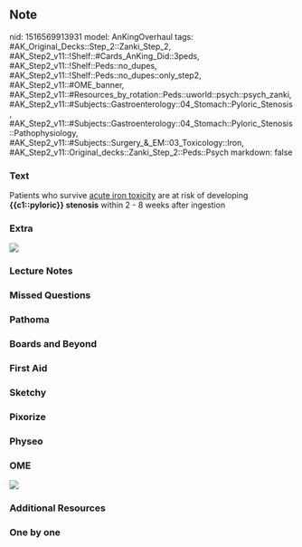 ## Note
nid: 1516569913931
model: AnKingOverhaul
tags: #AK_Original_Decks::Step_2::Zanki_Step_2, #AK_Step2_v11::!Shelf::#Cards_AnKing_Did::3peds, #AK_Step2_v11::!Shelf::Peds::no_dupes, #AK_Step2_v11::!Shelf::Peds::no_dupes::only_step2, #AK_Step2_v11::#OME_banner, #AK_Step2_v11::#Resources_by_rotation::Peds::uworld::psych::psych_zanki, #AK_Step2_v11::#Subjects::Gastroenterology::04_Stomach::Pyloric_Stenosis, #AK_Step2_v11::#Subjects::Gastroenterology::04_Stomach::Pyloric_Stenosis::Pathophysiology, #AK_Step2_v11::#Subjects::Surgery_&_EM::03_Toxicology::Iron, #AK_Step2_v11::Original_decks::Zanki_Step_2::Peds::Psych
markdown: false

### Text
Patients who survive <u>acute iron toxicity</u> are at risk of
developing <b>{{c1::pyloric}} stenosis</b> within 2 - 8 weeks after
ingestion

### Extra
<img src="ironn.png">

### Lecture Notes


### Missed Questions


### Pathoma


### Boards and Beyond


### First Aid


### Sketchy


### Pixorize


### Physeo


### OME
<div class="ome-widget">
  <a href="https://onlinemeded.org?ref=anki"><img src=
  "_OME_AnkiFlashcards_General_4.png"></a>
</div>

### Additional Resources


### One by one

